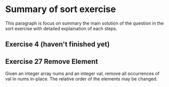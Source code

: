 # Summary of sort exercise
This paragraph is focus on summary the main solution of the question in the sort exercise with detailed explaination of each steps.

## Exercise 4 (haven't finished yet)


## Exercise 27 Remove Element
Given an integer array nums and an integer val, remove all occurrences of val in nums in-place. The relative order of the elements may be changed.
